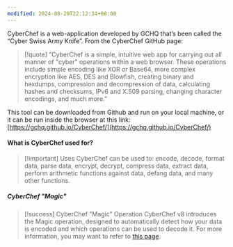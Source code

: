 ```yaml
---
modified: 2024-08-20T22:12:34+08:00
---
```

CyberChef is a web-application developed by GCHQ that’s been called the “Cyber Swiss Army Knife”. From the CyberChef GitHub page:

>[!quote] 
>“CyberChef is a simple, intuitive web app for carrying out all manner of "cyber" operations within a web browser. These operations include simple encoding like XOR or Base64, more complex encryption like AES, DES and Blowfish, creating binary and hexdumps, compression and decompression of data, calculating hashes and checksums, IPv6 and X.509 parsing, changing character encodings, and much more.”

This tool can be downloaded from Github and run on your local machine, or it can be run inside the browser at this link: [https://gchq.github.io/CyberChef/](https://gchq.github.io/CyberChef/)

#### What is CyberChef used for? ###

>[!important] Uses
>CyberChef can be used to: encode, decode, format data, parse data, encrypt, decrypt, compress data, extract data, perform arithmetic functions against data, defang data, and many other functions.

##### CyberChef "Magic"
>[!success] CyberChef "Magic" Operation
>CyberChef v8 introduces the Magic operation, designed to automatically detect how your data is encoded and which operations can be used to decode it. 
>For more information, you may want to refer to [this page](https://github.com/gchq/CyberChef/wiki/Automatic-detection-of-encoded-data-using-CyberChef-Magic).